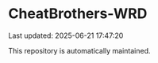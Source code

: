 # CheatBrothers-WRD

Last updated: 2025-06-21 17:47:20

This repository is automatically maintained.

